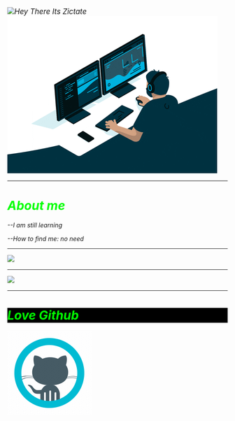 <!DOCTYPE html>
<html>
  <body>
    <img src="
    <h1 style="color: Lime;background-color:black;"><big><i>Hey There Its Zictate<i></big></h1>
      <img src="giphy.gif"/>
    <hr>
    <h1 style="color: Lime;background-color;black"><b><i>About me</i></b></h1>
     <p>--I am still learning</p>
     <P>--How to find me: no need</p>
    <hr>
     <div><img src="https://github-readme-stats.vercel.app/api?username=Zictate&&show_icons=true&count_private=true&theme=radical"/></div>
     <hr>
     <div><img src="https://github-readme-streak-stats.herokuapp.com/?user=Zictate&theme=radical"/></div>
    <hr>
    <h1 style="color:Lime; background-color:black;"><b><i>Love Github</i></b></h1>
     <img src="icons8-github.gif"/>
  </body>
</html>

